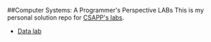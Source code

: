 ##Computer Systems: A Programmer's Perspective LABs
This is my personal solution repo for <a href = "http://csapp.cs.cmu.edu/3e/labs.html">CSAPP's labs</a>.<br>
<ul>
    <li><a href="data_lab">Data lab</a></li>
</ul>